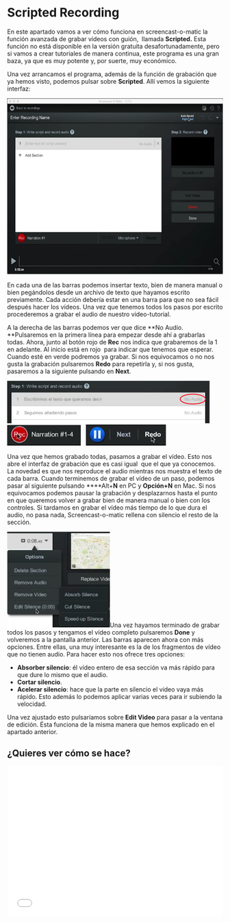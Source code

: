 
# Scripted Recording

En este apartado vamos a ver cómo funciona en screencast-o-matic la función avanzada de grabar vídeos con guión,  llamada ****Scripted.**** Esta función no está disponible en la versión gratuita desafortunadamente, pero si vamos a crear tutoriales de manera continua, este programa es una gran baza, ya que es muy potente y, por suerte, muy económico.

Una vez arrancamos el programa, además de la función de grabación que ya hemos visto, podemos pulsar sobre **Scripted**. Allí vemos la siguiente interfaz:

<img src="img/Seleccion_435.png" height="410" />

En cada una de las barras podemos insertar texto, bien de manera manual o bien pegándolos desde un archivo de texto que hayamos escrito previamente. Cada acción debería estar en una barra para que no sea fácil después hacer los vídeos. Una vez que tenemos todos los pasos por escrito procederemos a grabar el audio de nuestro video-tutorial.

A la derecha de las barras podemos ver que dice **No Audio. **Pulsaremos en la primera línea para empezar desde ahí a grabarlas todas. Ahora, junto al botón rojo de **Rec** nos indica que grabaremos de la 1 en adelante. Al inicio está en rojo  para indicar que tenemos que esperar. Cuando esté en verde podremos ya grabar. Si nos equivocamos o no nos gusta la grabación pulsaremos **Redo** para repetirla y, si nos gusta, pasaremos a la siguiente pulsando en **Next**.

<img src="img/Seleccion_436.png" height="99" />   <img src="img/Seleccion_437.png" height="48" />   <img src="img/Seleccion_438.png" height="49" />

Una vez que hemos grabado todas, pasamos a grabar el vídeo. Esto nos abre el interfaz de grabación que es casi igual  que el que ya conocemos. La novedad es que nos reproduce el audio mientras nos muestra el texto de cada barra. Cuando terminemos de grabar el vídeo de un paso, podemos pasar al siguiente pulsando ****Alt+****N**** en PC y ****Opción+N**** en Mac. Si nos equivocamos podemos pausar la grabación y desplazarnos hasta el punto en que queremos volver a grabar bien de manera manual o bien con los controles. Si tardamos en grabar el vídeo más tiempo de lo que dura el audio, no pasa nada, Screencast-o-matic rellena con silencio el resto de la sección.

<img src="img/Seleccion_439.png" height="223" />Una vez hayamos terminado de grabar todos los pasos y tengamos el vídeo completo pulsaremos ****Done**** y volveremos a la pantalla anterior. Las barras aparecen ahora con más opciones. Entre ellas, una muy interesante es la de los fragmentos de vídeo que no tienen audio. Para hacer esto nos ofrece tres opciones:

- **Absorber silencio**: él vídeo entero de esa sección va más rápido para que dure lo mismo que el audio.
- **Cortar silencio**.
- **Acelerar silencio**: hace que la parte en silencio el video vaya más rápido. Esto además lo podemos aplicar varias veces para ir subiendo la velocidad.

Una vez ajustado esto pulsaríamos sobre ****Edit Video**** para pasar a la ventana de edición. Ésta funciona de la misma manera que hemos explicado en el apartado anterior.

## ¿Quieres ver cómo se hace?

<iframe width="100%" height="350" src="//www.youtube.com/embed/0DdqSlj7K7A?rel=0" frameborder="0"></iframe>

